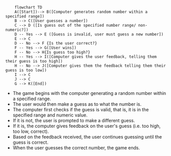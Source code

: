 ```mermaid
    flowchart TD
    A([Start])--> B([Computer generates random number within a specified range])
    B --> C([User guesses a number])
    C --> D ([Is guess out of the specified number range/ non-numeric?])
    D -- Yes --> E ([Guess is invalid, user must guess a new number])
    E --> C
    D -- No --> F {Is the user correct?}
    F -- Yes --> G([User wins])
    F -- No --> H{Is guess too high?}
    H -- Yes --> I([Computer gives the user feedback, telling them their guess is too high])
    H -- No --> J([Computer gives them the feedback telling them their guess is too low])
    I --> C
    J --> C
    G --> K([End])
```
 * The game begins with the computer generating a random number within a specified range.
 * The user would then make a guess as to what the number is.
 * The computer first checks if the guess is valid, that is, it is in the specified range and numeric value.
 * If it is not, the user is prompted to make a different guess.
 * If it is, the computer gives feedback on the user's guess (i.e. too high, too low, correct).
 * Based on the feedback received, the user continues guessing until the guess is correct.
 * When the user guesses the correct number, the game ends.
  